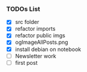 ### TODOs List

- [x] src folder
- [x] refactor imports
- [x] refactor public imgs
- [x] ogImageAllPosts.png
- [x] install debian on notebook
- [ ] Newsletter work
- [ ] first post
